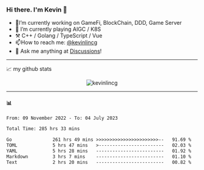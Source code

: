 ### Hi there. I'm Kevin 👋

- 🔭I’m currently working on GameFi, BlockChain, DDD, Game Server
- 🌱 I’m currently playing AIGC / K8S
-   :hammer_and_pick: C++ / Golang / TypeScript / Vue
- 📫How to reach me: [@kevinlincg](https://twitter.com/kevinlincg) 
-   :thought_balloon: Ask me anything at [Discussions](https://github.com/kevinlincg/kevinlincg/discussions/new)!

---

📈 my github stats

<p align="center"> <img src="https://github-readme-stats-ouuan.vercel.app/api?username=kevinlincg&theme=dark&show_icons=true&count_private=true" alt="kevinlincg" />

---

#### :bar_chart: 

<!--START_SECTION:waka-->

```txt
From: 09 November 2022 - To: 04 July 2023

Total Time: 285 hrs 33 mins

Go               261 hrs 49 mins >>>>>>>>>>>>>>>>>>>>>>>--   91.69 %
TOML             5 hrs 47 mins   >------------------------   02.03 %
YAML             5 hrs 28 mins   -------------------------   01.92 %
Markdown         3 hrs 7 mins    -------------------------   01.10 %
Text             2 hrs 20 mins   -------------------------   00.82 %
```

<!--END_SECTION:waka-->
